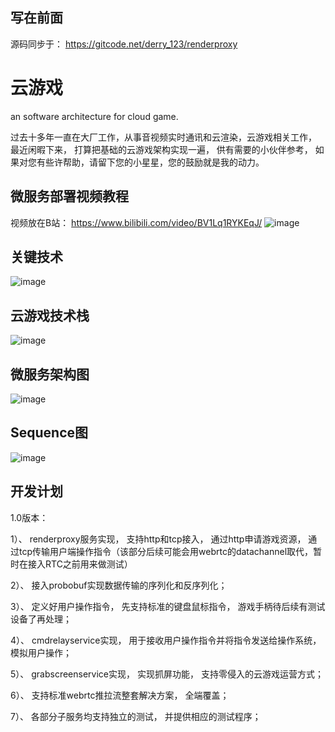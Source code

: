## 写在前面
源码同步于： https://gitcode.net/derry_123/renderproxy
# 云游戏
an software architecture for cloud game. 

过去十多年一直在大厂工作，从事音视频实时通讯和云渲染，云游戏相关工作， 最近闲暇下来， 打算把基础的云游戏架构实现一遍， 供有需要的小伙伴参考， 如果对您有些许帮助，请留下您的小星星，您的鼓励就是我的动力。

## 微服务部署视频教程
视频放在B站： https://www.bilibili.com/video/BV1Lq1RYKEqJ/
![image](https://github.com/user-attachments/assets/78793100-a643-4174-bb61-1b29d5bc2de2)

## 关键技术
![image](https://github.com/user-attachments/assets/85bea221-798c-4c9d-bf43-7b852ac86904)
## 云游戏技术栈
![image](https://github.com/user-attachments/assets/ec8988fa-377d-4fd2-bc15-1a6fb1803837)

## 微服务架构图
![image](https://github.com/user-attachments/assets/26cb4845-0ec6-4b05-b7e7-53b9c4d11e7d)

## Sequence图
![image](https://github.com/user-attachments/assets/c582dbe5-e4a5-4a4d-a98c-fb64a586cd07)

## 开发计划
1.0版本：

1）、 renderproxy服务实现， 支持http和tcp接入， 通过http申请游戏资源， 通过tcp传输用户端操作指令（该部分后续可能会用webrtc的datachannel取代，暂时在接入RTC之前用来做测试）

2）、 接入probobuf实现数据传输的序列化和反序列化；

3）、 定义好用户操作指令， 先支持标准的键盘鼠标指令， 游戏手柄待后续有测试设备了再处理；

4）、 cmdrelayservice实现， 用于接收用户操作指令并将指令发送给操作系统， 模拟用户操作；

5）、 grabscreenservice实现， 实现抓屏功能， 支持零侵入的云游戏运营方式；

6）、 支持标准webrtc推拉流整套解决方案， 全端覆盖；

7）、 各部分子服务均支持独立的测试， 并提供相应的测试程序；

